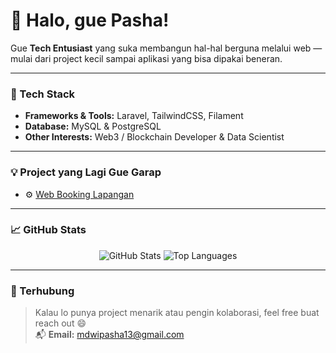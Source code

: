 # 👋 Halo, gue Pasha!

Gue **Tech Entusiast** yang suka membangun hal-hal berguna melalui web — mulai dari project kecil sampai aplikasi yang bisa dipakai beneran.  

---

### 🧰 Tech Stack
  
- **Frameworks & Tools:** Laravel, TailwindCSS, Filament  
- **Database:** MySQL & PostgreSQL 
- **Other Interests:** Web3 / Blockchain Developer & Data Scientist

---

### 💡 Project yang Lagi Gue Garap
- ⚙️ [Web Booking Lapangan](https://github.com/mdwipasha/web-booking-lapangan)

---

### 📈 GitHub Stats
<p align="center">
  <img src="https://github-readme-stats.vercel.app/api?username=mdwipasha&show_icons=true&theme=transparent&hide_title=true&hide_border=true&include_all_commits=true&count_private=true" alt="GitHub Stats" />
  <img src="https://github-readme-stats.vercel.app/api/top-langs/?username=mdwipasha&layout=compact&theme=transparent&hide_border=true" alt="Top Languages" />
</p>

---

### 🤝 Terhubung
> Kalau lo punya project menarik atau pengin kolaborasi, feel free buat reach out 😄  
📬 **Email:** mdwipasha13@gmail.com  
